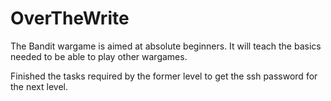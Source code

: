 # OverTheWrite

The Bandit wargame is aimed at absolute beginners. It will teach the basics needed to be able to play other wargames. 

Finished the tasks required by the former level to get the ssh password for the next level.
